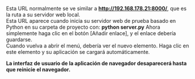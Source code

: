 Esta URL normalmente se ve similar a 
**http://192.168.178.21:8000/**, que es la ruta
a su servidor web local.  
Esta URL aparece cuando inicia su servidor 
web de prueba basado en Python en su carpeta 
de proyecto con: **python server.py** 
Ahora simplemente haga clic en el botón [Añadir enlace], 
y el enlace debería guardarse.  
Cuando vuelva a abrir el menú, debería ver el nuevo elemento.
Haga clic en este elemento y su aplicación se cargará automáticamente.  

**La interfaz de usuario de la aplicación de navegador desaparecerá hasta que reinicie el navegador.**